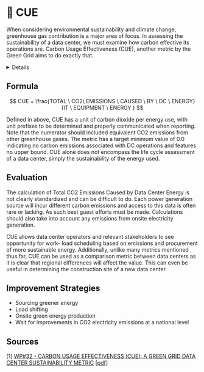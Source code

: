 # 🌿 CUE

When considering environmental sustainability and climate change, greenhouse gas contribution is a major area of focus. In assessing the sustainability of a data center, we must examine how carbon effective its operations are. Carbon Usage Effectiveness (CUE), another metric by the Green Grid aims to do exactly that.

<details>

<summary>Details</summary>

Unit: **CO2eq/Energy**

Minimum: **0.0**

Maximum: **∞**

Ideal: **0.0**

</details>

## Formula

$$
CUE = \frac{TOTAL \ CO2\ EMISSIONS \ CAUSED \ BY \ DC \ ENERGY}{IT \  EQUIPMENT \ ENERGY }
$$

Defined in above, CUE has a unit of carbon dioxide per energy use, with unit prefixes to be determined and properly communicated when reporting. Note that the numerator should included equivalent CO2 emissions from other greenhouse gases. The metric has a target minimum value of 0.0 indicating no carbon emissions associated with DC operations and features no upper bound. CUE alone does not encompass the life cycle assessment of a data center, simply the sustainability of the energy used.

## Evaluation

The calculation of Total CO2 Emissions Caused by Data Center Energy is not clearly standardized and can be difficult to do. Each power generation source will incur different carbon emissions and access to this data is often rare or lacking. As such best guest efforts must be made. Calculations should also take into account any emissions from onsite electricity generation.&#x20;

CUE allows data center operators and relevant stakeholders to see opportunity for work- load scheduling based on emissions and procurement of more sustainable energy. Additionally, unlike many metrics mentioned thus far, CUE can be used as a comparison metric between data centers as it is clear that regional differences will affect the value. This can even be useful in determining the construction site of a new data center.

## Improvement Strategies

* Sourcing greener energy
* Load shifting
* Onsite green energy production
* Wait for improvements in CO2 electricity emissions at a national level

## Sources

\[1] [WP#32 - CARBON USAGE EFFECTIVENESS (CUE): A GREEN GRID DATA CENTER SUSTAINABILITY METRIC](https://www.thegreengrid.org/en/resources/library-and-tools/241-Carbon-Usage-Effectiveness-\(CUE\)%3A-A-Green-Grid-Data-Center-Sustainability-Metric) [\[pdf\]](https://airatwork.com/wp-content/uploads/The-Green-Grid-White-Paper-32-CUE-Usage-Guidelines.pdf)

